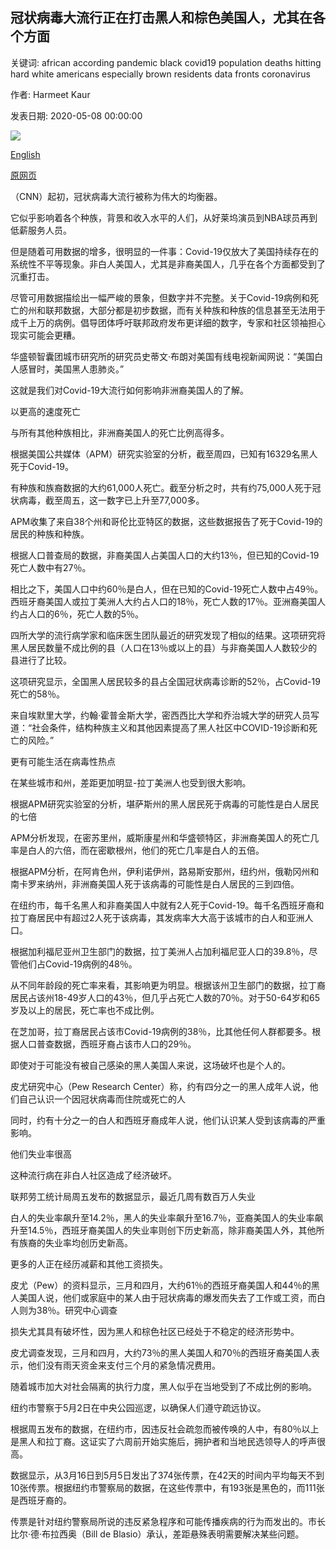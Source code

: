 ## 冠状病毒大流行正在打击黑人和棕色美国人，尤其在各个方面

关键词: african according pandemic black covid19 population deaths hitting hard white americans especially brown residents data fronts coronavirus

作者: Harmeet Kaur

发表日期: 2020-05-08 00:00:00

![](https://cdn.cnn.com/cnnnext/dam/assets/200508203513-coronavirus-patient-chicago-0428-super-tease.jpg)

[English](The%20coronavirus%20pandemic%20is%20hitting%20black%20and%20brown%20Americans%20especially%20hard%20on%20all%20fronts.md)

[原网页](https://edition.cnn.com/2020/05/08/us/coronavirus-pandemic-race-impact-trnd/index.html)

（CNN）起初，冠状病毒大流行被称为伟大的均衡器。

它似乎影响着各个种族，背景和收入水平的人们，从好莱坞演员到NBA球员再到低薪服务人员。

但是随着可用数据的增多，很明显的一件事：Covid-19仅放大了美国持续存在的系统性不平等现象。非白人美国人，尤其是非裔美国人，几乎在各个方面都受到了沉重打击。

尽管可用数据描绘出一幅严峻的景象，但数字并不完整。关于Covid-19病例和死亡的州和联邦数据，大部分都是初步数据，而有关种族和种族的信息甚至无法用于成千上万的病例。倡导团体呼吁联邦政府发布更详细的数字，专家和社区领袖担心现实可能会更糟。

华盛顿智囊团城市研究所的研究员史蒂文·布朗对美国有线电视新闻网说：“美国白人感冒时，美国黑人患肺炎。”

这就是我们对Covid-19大流行如何影响非洲裔美国人的了解。

以更高的速度死亡

与所有其他种族相比，非洲裔美国人的死亡比例高得多。

根据美国公共媒体（APM）研究实验室的分析，截至周四，已知有16329名黑人死于Covid-19。

有种族和族裔数据的大约61,000人死亡。截至分析之时，共有约75,000人死于冠状病毒，截至周五，这一数字已上升至77,000多。

APM收集了来自38个州和哥伦比亚特区的数据，这些数据报告了死于Covid-19的居民的种族和种族。

根据人口普查局的数据，非裔美国人占美国人口的大约13％，但已知的Covid-19死亡人数中有27％。

相比之下，美国人口中约60％是白人，但在已知的Covid-19死亡人数中占49％。西班牙裔美国人或拉丁美洲人大约占人口的18％，死亡人数的17％。亚洲裔美国人约占人口的6％，死亡人数的5％。

四所大学的流行病学家和临床医生团队最近的研究发现了相似的结果。这项研究将黑人居民数量不成比例的县（人口在13％或以上的县）与非裔美国人人数较少的县进行了比较。

这项研究显示，全国黑人居民较多的县占全国冠状病毒诊断的52％，占Covid-19死亡的58％。

来自埃默里大学，约翰·霍普金斯大学，密西西比大学和乔治城大学的研究人员写道：“社会条件，结构种族主义和其他因素提高了黑人社区中COVID-19诊断和死亡的风险。”

更有可能生活在病毒性热点

在某些城市和州，差距更加明显-拉丁美洲人也受到很大影响。

根据APM研究实验室的分析，堪萨斯州的黑人居民死于病毒的可能性是白人居民的七倍

APM分析发现，在密苏里州，威斯康星州和华盛顿特区，非洲裔美国人的死亡几率是白人的六倍，而在密歇根州，他们的死亡几率是白人的五倍。

根据APM分析，在阿肯色州，伊利诺伊州，路易斯安那州，纽约州，俄勒冈州和南卡罗来纳州，非洲裔美国人死于该病毒的可能性是白人居民的三到四倍。

在纽约市，每千名黑人和非裔美国人中就有2人死于Covid-19。每千名西班牙裔和拉丁裔居民中有超过2人死于该病毒，其发病率大大高于该城市的白人和亚洲人口。

根据加利福尼亚州卫生部门的数据，拉丁美洲人占加利福尼亚人口的39.8％，尽管他们占Covid-19病例的48％。

从不同年龄段的死亡率来看，其影响更为明显。根据该州卫生部门的数据，拉丁裔居民占该州18-49岁人口的43％，但几乎占死亡人数的70％。对于50-64岁和65岁及以上的居民，死亡率也不成比例。

在芝加哥，拉丁裔居民占该市Covid-19病例的38％，比其他任何人群都要多。根据人口普查数据，西班牙裔占该市人口的29％。

即使对于可能没有被自己感染的黑人美国人来说，这场破坏也是个人的。

皮尤研究中心（Pew Research Center）称，约有四分之一的黑人成年人说，他们自己认识一个因冠状病毒而住院或死亡的人

同时，约有十分之一的白人和西班牙裔成年人说，他们认识某人受到该病毒的严重影响。

他们失业率很高

这种流行病在非白人社区造成了经济破坏。

联邦劳工统计局周五发布的数据显示，最近几周有数百万人失业

白人的失业率飙升至14.2％，黑人的失业率飙升至16.7％，亚裔美国人的失业率飙升至14.5％，西班牙裔美国人的失业率则创下历史新高，除非裔美国人外，其他所有族裔的失业率均创历史新高。

更多的人正在经历减薪和其他工资损失。

皮尤（Pew）的资料显示，三月和四月，大约61％的西班牙裔美国人和44％的黑人美国人说，他们或家庭中的某人由于冠状病毒的爆发而失去了工作或工资，而白人则为38％。研究中心调查

损失尤其具有破坏性，因为黑人和棕色社区已经处于不稳定的经济形势中。

皮尤调查发现，三月和四月，大约73％的黑人美国人和70％的西班牙裔美国人表示，他们没有雨天资金来支付三个月的紧急情况费用。

随着城市加大对社会隔离的执行力度，黑人似乎在当地受到了不成比例的影响。

纽约市警察于5月2日在中央公园巡逻，以确保人们遵守疏远协议。

根据周五发布的数据，在纽约市，因违反社会疏忽而被传唤的人中，有80％以上是黑人和拉丁裔。这证实了六周前开始实施后，拥护者和当地民选领导人的呼声很高。

数据显示，从3月16日到5月5日发出了374张传票，在42天的时间内平均每天不到10张传票。根据纽约市警察局的数据，在这些传票中，有193张是黑色的，而111张是西班牙裔的。

传票是针对纽约警察局所说的违反紧急程序和可能传播疾病的行为而发出的。市长比尔·德·布拉西奥（Bill de Blasio）承认，差距悬殊表明需要解决某些问题。